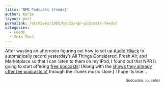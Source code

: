 ```yaml
---
title: 'NPR Podcasts [Feeds]'
author: Kerim
layout: post
permalink: /archives/2005/08/15/npr-podcasts-feeds/
categories:
  - Feeds
  - Info Tech
---
```

After wasting an afternoon figuring out how to set up <a href="http://macupdate.com/info.php/id/9379" onclick="_gaq.push(['_trackEvent', 'outbound-article', 'http://macupdate.com/info.php/id/9379', 'Audio Hijack']);" >Audio Hijack</a> to automatically record yesterday&#8217;s All Things Considered, Fresh Air, and Marketplace so that I can listen to them on my iPod, I found out that NPR is going to start offering <a href="http://www.droxy.com/2005/08/15/npr-to-start-podcasting/" onclick="_gaq.push(['_trackEvent', 'outbound-article', 'http://www.droxy.com/2005/08/15/npr-to-start-podcasting/', 'free podcasts']);" >free podcasts</a>! (Along with the <a href="http://www.npr.org/podcasts/" onclick="_gaq.push(['_trackEvent', 'outbound-article', 'http://www.npr.org/podcasts/', 'shows they already offer fee podcasts of']);" >shows they already offer fee podcasts of</a> through the iTunes music store.) I hope its true&#8230;  
<!-- technorati tags start -->

<div style="text-align:right;">
  <span style="font-size:x-small;">{<a href="http://technorati.com/tag/podcasting" onclick="_gaq.push(['_trackEvent', 'outbound-article', 'http://technorati.com/tag/podcasting', 'podcasting']);"  rel="tag">podcasting</a>, <a href="http://technorati.com/tag/npr" onclick="_gaq.push(['_trackEvent', 'outbound-article', 'http://technorati.com/tag/npr', 'npr']);"  rel="tag">npr</a>, <a href="http://technorati.com/tag/radio" onclick="_gaq.push(['_trackEvent', 'outbound-article', 'http://technorati.com/tag/radio', 'radio']);"  rel="tag">radio</a>}</span>


<!-- technorati tags end -->

